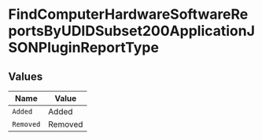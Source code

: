 # FindComputerHardwareSoftwareReportsByUDIDSubset200ApplicationJSONPluginReportType


## Values

| Name      | Value     |
| --------- | --------- |
| `Added`   | Added     |
| `Removed` | Removed   |
